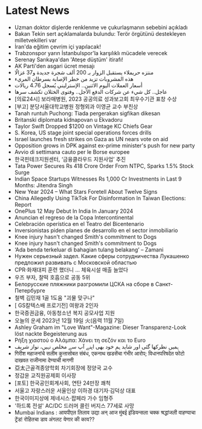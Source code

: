# Latest News
-  Uzman doktor dişlerde renklenme ve çukurlaşmanın sebebini açıkladı
-  Bakan Tekin sert açıklamalarda bulundu: Terör örgütünü destekleyen milletvekilleri var
-  İran'da eğitim çevrim içi yapılacak!
-  Trabzonspor yarın İstanbulspor'la karşılıklı mücadele verecek
-  Serenay Sarıkaya'dan 'Ateşe düştüm' itirafı!
-  AK Parti'den asgari ücret mesajı
-  منتزه حريملاء يستقبل الزوار بـ 200 ألف شجرة جديدة و37 غزالًا
-  هذه المشروبات تزيد من خطر الإصابة بسرطان المريء
-  أسعار العملات اليوم الاثنين.. الإسترليني يُسجل 4.76 ريالات
-  عاجل.. كل شيء عن شركات الدفع الآجل.. وفتوى الخثلان تكشف سرها
-  [의료24시] 보라매병원, 2023 공공의료 성과보고회 최우수기관 표창 수상
-  [부고] 분당서울대학교병원 정형외과 이영균 교수 부친상
-  Tanah runtuh Puchong: Tiada pergerakan sigfikan dikesan
-  Britanski diplomata kidnapovan u Ekvadoru
-  Taylor Swift Dropped $1200 on Vintage KC Chiefs Gear
-  S. Korea, US stage joint special operations forces drills
-  Israel launches fresh strikes on Gaza as UN nears vote on aid
-  Opposition grows in DPK against ex-prime minister's push for new party
-  Avvio di settimana cauto per le Borse europee
-  한국핀테크지원센터, ‘금융클라우드 지원사업’ 추진
-  Tata Power Secures Rs 418 Crore Order From NTPC, Sparks 1.5% Stock Surge
-  Indian Space Startups Witnesses Rs 1,000 Cr Investments in Last 9 Months: Jitendra Singh
-  New Year 2024 – What Stars Foretell About Twelve Signs
-  China Allegedly Using TikTok For Disinformation In Taiwan Elections: Report
-  OnePlus 12 May Debut In India In January 2024
-  Anuncian el regreso de la Copa Intercontinental
-  Celebración operística en el Teatro del Bicentenario
-  Inversionistas piden planes de desarrollo en el sector inmobiliario
-  Knee injury hasn't changed Smith's commitment to Dogs
-  Knee injury hasn't changed Smith's commitment to Dogs
-  ‘Ada benda terkeluar di bahagian tulang belakang’ – Zamani
-  Нужен серьезный задел. Какие сферы сотрудничества Лукашенко предложил развивать с Московской областью
-  CPR·화재대피 훈련 했더니 … 체육시설 매출 늘었다
-  우즈 부자, 찰떡 호흡으로 공동 5위
-  Белорусские пляжники разгромили ЦСКА на сборе в Санкт-Петербурге
-  철벽 김민재 1골 1도움 "괴물 맞구나"
-  [ GS칼텍스배 프로기전] 여왕과 2인자
-  한국증권금융, 아동청소년 복지 공모사업 지원
-  오늘의 운세 2023년 12월 19일 火(음력 11월 7일)
-  Ashley Graham im "Love Want"-Magazine: Dieser Transparenz-Look löst nackte Begeisterung aus
-  Ρήξη χιαστού ο Αλάμπα: Χάνει τη σεζόν και το Euro
-  ہمیں نظرکھا گئی اور شاید ہم خود بھی اپنے آپ سے مخلص نہیں، نواز شریف
-  गिरीश महाजनांचे सलीम कुत्तासोबत संबंध, एकनाथ खडसेंचा गंभीर आरोप; विधानपरिषदेत फोटो दाखवत राजीनामा देण्याची मागणी
-  亞太근골격종양학회 차기회장에 정양국 교수
-  정갑윤 교직원공제회 이사장
-  [포토] 한국공인회계사회, 연탄 24만장 쾌척
-  서울고 자랑스러운 서울인상 이하경 대기자·김덕상 대표
-  한국이미지상에 제네시스·팝페라 가수 임형주
-  '하드록 전설' AC/DC 드러머 콜린 버지스 77세로 사망
-  Mumbai Indians : आयपीएल लिलाव उद्या अन् आज मुंबई इंडियन्सला चक्क श्रद्धांजली वाहण्याचा ट्रेंड! रोहितचा डाव अंगलट येणार की काय??
